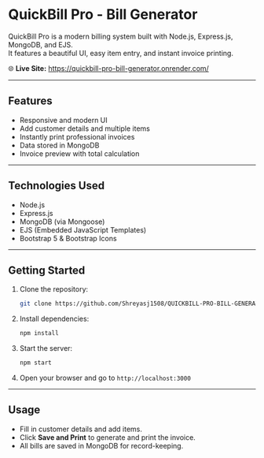 # QuickBill Pro - Bill Generator

QuickBill Pro is a modern billing system built with Node.js, Express.js, MongoDB, and EJS.  
It features a beautiful UI, easy item entry, and instant invoice printing.  

🌐 **Live Site:** https://quickbill-pro-bill-generator.onrender.com/

---

## Features
- Responsive and modern UI
- Add customer details and multiple items
- Instantly print professional invoices
- Data stored in MongoDB
- Invoice preview with total calculation

---

## Technologies Used
- Node.js
- Express.js
- MongoDB (via Mongoose)
- EJS (Embedded JavaScript Templates)
- Bootstrap 5 & Bootstrap Icons

---

## Getting Started
1. Clone the repository:
	```bash
	git clone https://github.com/Shreyasj1508/QUICKBILL-PRO-BILL-GENERATOR.git
	```
2. Install dependencies:
	```bash
	npm install
	```
3. Start the server:
	```bash
	npm start
	```
4. Open your browser and go to `http://localhost:3000`

---

## Usage
- Fill in customer details and add items.
- Click **Save and Print** to generate and print the invoice.
- All bills are saved in MongoDB for record-keeping.
